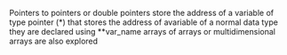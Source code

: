 Pointers to pointers or double pointers store the address of a variable of type pointer (*) that stores the address of avariable of a normal data type
they are declared using **var_name
arrays of arrays or multidimensional arrays are also explored

